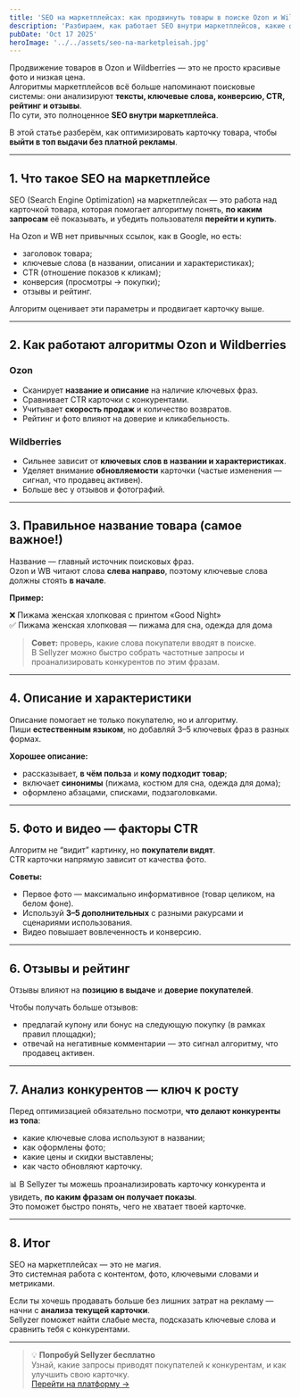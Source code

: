 ```yaml
---
title: 'SEO на маркетплейсах: как продвинуть товары в поиске Ozon и Wildberries'
description: 'Разбираем, как работает SEO внутри маркетплейсов, какие факторы влияют на выдачу и как с помощью анализа конкурентов и ключевых слов поднять карточку товара выше.'
pubDate: 'Oct 17 2025'
heroImage: '../../assets/seo-na-marketpleisah.jpg'
---
```


Продвижение товаров в Ozon и Wildberries — это не просто красивые фото и низкая цена.  
Алгоритмы маркетплейсов всё больше напоминают поисковые системы: они анализируют **тексты, ключевые слова, конверсию, CTR, рейтинг и отзывы**.  
По сути, это полноценное **SEO внутри маркетплейса**.

В этой статье разберём, как оптимизировать карточку товара, чтобы **выйти в топ выдачи без платной рекламы**.

---

## 1. Что такое SEO на маркетплейсе

SEO (Search Engine Optimization) на маркетплейсах — это работа над карточкой товара, которая помогает алгоритму понять, **по каким запросам** её показывать, и убедить пользователя **перейти и купить**.

На Ozon и WB нет привычных ссылок, как в Google, но есть:
- заголовок товара;
- ключевые слова (в названии, описании и характеристиках);
- CTR (отношение показов к кликам);
- конверсия (просмотры → покупки);
- отзывы и рейтинг.

Алгоритм оценивает эти параметры и продвигает карточку выше.

---

## 2. Как работают алгоритмы Ozon и Wildberries

### Ozon
- Сканирует **название и описание** на наличие ключевых фраз.  
- Сравнивает CTR карточки с конкурентами.  
- Учитывает **скорость продаж** и количество возвратов.  
- Рейтинг и фото влияют на доверие и кликабельность.

### Wildberries
- Сильнее зависит от **ключевых слов в названии и характеристиках**.  
- Уделяет внимание **обновляемости** карточки (частые изменения — сигнал, что продавец активен).  
- Больше вес у отзывов и фотографий.

---

## 3. Правильное название товара (самое важное!)

Название — главный источник поисковых фраз.  
Ozon и WB читают слова **слева направо**, поэтому ключевые слова должны стоять **в начале**.

**Пример:**

❌ Пижама женская хлопковая с принтом «Good Night»<br/>
✅ Пижама женская хлопковая — пижама для сна, одежда для дома


> **Совет:** проверь, какие слова покупатели вводят в поиске.  
> В Sellyzer можно быстро собрать частотные запросы и проанализировать конкурентов по этим фразам.

---

## 4. Описание и характеристики

Описание помогает не только покупателю, но и алгоритму.  
Пиши **естественным языком**, но добавляй 3–5 ключевых фраз в разных формах.

**Хорошее описание:**
- рассказывает, **в чём польза** и **кому подходит товар**;
- включает **синонимы** (пижама, костюм для сна, одежда для дома);
- оформлено абзацами, списками, подзаголовками.

---

## 5. Фото и видео — факторы CTR

Алгоритм не “видит” картинку, но **покупатели видят**.  
CTR карточки напрямую зависит от качества фото.

**Советы:**
- Первое фото — максимально информативное (товар целиком, на белом фоне).  
- Используй **3–5 дополнительных** с разными ракурсами и сценариями использования.  
- Видео повышает вовлеченность и конверсию.

---

## 6. Отзывы и рейтинг

Отзывы влияют на **позицию в выдаче** и **доверие покупателей**.

Чтобы получать больше отзывов:
- предлагай купону или бонус на следующую покупку (в рамках правил площадки);
- отвечай на негативные комментарии — это сигнал алгоритму, что продавец активен.

---

## 7. Анализ конкурентов — ключ к росту

Перед оптимизацией обязательно посмотри, **что делают конкуренты из топа**:
- какие ключевые слова используют в названии;
- как оформлены фото;
- какие цены и скидки выставлены;
- как часто обновляют карточку.

📊 В Sellyzer ты можешь проанализировать карточку конкурента и увидеть, **по каким фразам он получает показы**.  
Это поможет быстро понять, чего не хватает твоей карточке.

---

## 8. Итог

SEO на маркетплейсах — это не магия.  
Это системная работа с контентом, фото, ключевыми словами и метриками.

Если ты хочешь продавать больше без лишних затрат на рекламу — начни с **анализа текущей карточки**.  
Sellyzer поможет найти слабые места, подсказать ключевые слова и сравнить тебя с конкурентами.

---

> 💡 **Попробуй Sellyzer бесплатно**  
> Узнай, какие запросы приводят покупателей к конкурентам, и как улучшить свою карточку.  
> [Перейти на платформу →](https://sellyzer.ru)
